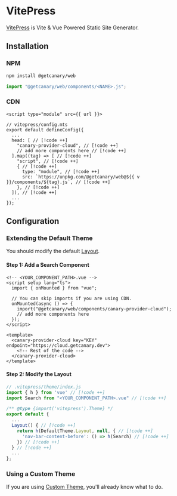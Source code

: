 <script setup>
import { data } from '../../../shared.data.js'

const v = data["@getcanary/web"];
const url = `https://unpkg.com/@getcanary/web@${v}/components/<NAME>.js`;
</script>

# VitePress

[VitePress](https://vitepress.dev/) is Vite & Vue Powered Static Site Generator.

## Installation

### NPM

```bash
npm install @getcanary/web
```

```js
import "@getcanary/web/components/<NAME>.js";
```

### CDN

```html-vue
<script type="module" src={{ url }}>
```

```js-vue
// vitepress/config.mts
export default defineConfig({
  ...
  head: [ // [!code ++]
    "canary-provider-cloud", // [!code ++]
    // add more components here // [!code ++]
  ].map((tag) => [ // [!code ++]
    "script", // [!code ++]
    { // [!code ++]
      type: "module", // [!code ++]
      src: `https://unpkg.com/@getcanary/web@${{ v }}/components/${tag}.js`, // [!code ++]
    }, // [!code ++]
  ]), // [!code ++]
  ...
});
```

## Configuration

### Extending the Default Theme

You should modify the default [Layout](https://vitepress.dev/guide/extending-default-theme#layout-slots).

#### Step 1: Add a Search Component

```html-vue
<!-- <YOUR_COMPONENT_PATH>.vue -->
<script setup lang="ts">
  import { onMounted } from "vue";

  // You can skip imports if you are using CDN.
  onMounted(async () => {
    import("@getcanary/web/components/canary-provider-cloud");
    // add more components here
  });
</script>

<template>
  <canary-provider-cloud key="KEY" endpoint="https://cloud.getcanary.dev">
    <!-- Rest of the code -->
  </canary-provider-cloud>
</template>
```

#### Step 2: Modify the Layout

```js
// .vitepress/theme/index.js
import { h } from 'vue' // [!code ++]
import Search from "<YOUR_COMPONENT_PATH>.vue" // [!code ++]

/** @type {import('vitepress').Theme} */
export default {
  ...
  Layout() { // [!code ++]
    return h(DefaultTheme.Layout, null, { // [!code ++]
      'nav-bar-content-before': () => h(Search) // [!code ++]
    }) // [!code ++]
  } // [!code ++]
  ...
};
```

### Using a Custom Theme

If you are using [Custom Theme](https://vitepress.dev/guide/custom-theme), you'll already know what to do.
